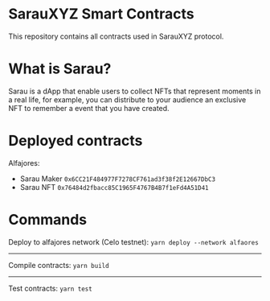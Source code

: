# SarauXYZ Smart Contracts

This repository contains all contracts used in SarauXYZ protocol.

# What is Sarau?
Sarau is a dApp that enable users to collect NFTs that represent moments in a real life, for example, you can distribute to your audience an exclusive NFT to remember a event that you have created.

# Deployed contracts

Alfajores: 
- Sarau Maker `0x6CC21F484977F7278CF761ad3f38f2E12667DbC3`
- Sarau NFT `0x76484d2fbacc85C1965F4767B4B7f1eFd4A51D41`

# Commands

Deploy to alfajores network (Celo testnet): `yarn deploy --network alfaores`

---
Compile contracts: `yarn build` 

---
Test contracts: `yarn test`